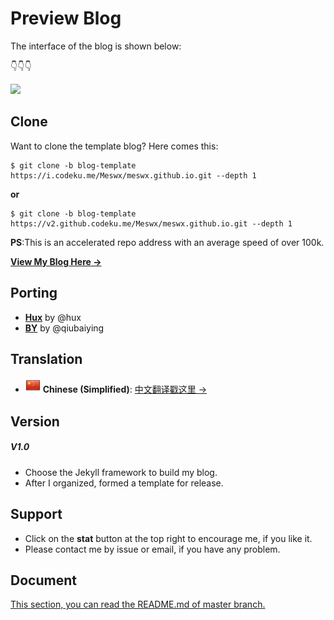 # Preview Blog

The interface of the blog is shown below:

👇👇👇

![](https://github.com/Meswx/meswx.github.io/blob/blog-template/img/blog-show.jpg)

## Clone

Want to clone the template blog? Here comes this:

```
$ git clone -b blog-template https://i.codeku.me/Meswx/meswx.github.io.git --depth 1
```
**or**

```
$ git clone -b blog-template https://v2.github.codeku.me/Meswx/meswx.github.io.git --depth 1
```

**PS**:This is an accelerated repo address with an average speed of over 100k.

**[View My Blog Here &rarr;](https://meswx.github.io)**

## Porting

- [**Hux**](http://huangxuan.me/huxblog-boilerplate/) by @hux
- [**BY**](https://qiubaiying.github.io/) by @qiubaiying

## Translation

- ![cn](https://raw.githubusercontent.com/gosquared/flags/master/flags/flags/shiny/24/China.png) **Chinese (Simplified)**: [中文翻译戳这里 &rarr;](https://github.com/Meswx/meswx.github.io/blob/blog-template/README.zh.md)

## Version

##### V1.0

- Choose the Jekyll framework to build my blog.
- After I organized, formed a template for release.
 
## Support

- Click on the **stat** button at the top right to encourage me, if you like it.
- Please contact me by issue or email, if you have any problem.

## Document

[This section, you can read the README.md of master branch.](https://github.com/Meswx/meswx.github.io/blob/master/README.md)

